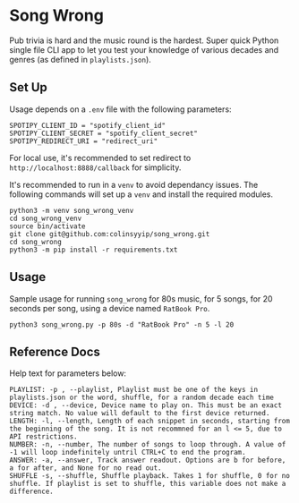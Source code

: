 # Song Wrong
Pub trivia is hard and the music round is the hardest. Super quick Python single file CLI app to let you test your knowledge of various decades and genres (as defined in `playlists.json`). 

## Set Up
Usage depends on a `.env` file with the following parameters:
```
SPOTIPY_CLIENT_ID = "spotify_client_id"
SPOTIPY_CLIENT_SECRET = "spotify_client_secret"
SPOTIPY_REDIRECT_URI = "redirect_uri"
```
For local use, it's recommended to set redirect to `http://localhost:8888/callback` for simplicity.

It's recommended to run in a `venv` to avoid dependancy issues. The following commands will set up a `venv` and install the required modules.

```
python3 -m venv song_wrong_venv
cd song_wrong_venv
source bin/activate
git clone git@github.com:colinsyyip/song_wrong.git
cd song_wrong
python3 -m pip install -r requirements.txt
```

## Usage
Sample usage for running `song_wrong` for 80s music, for 5 songs, for 20 seconds per song, using a device named `RatBook Pro`.
```
python3 song_wrong.py -p 80s -d "RatBook Pro" -n 5 -l 20
```

## Reference Docs
Help text for parameters below: 
```
PLAYLIST: -p , --playlist, Playlist must be one of the keys in playlists.json or the word, shuffle, for a random decade each time
DEVICE: -d , --device, Device name to play on. This must be an exact string match. No value will default to the first device returned.
LENGTH: -l, --length, Length of each snippet in seconds, starting from the beginning of the song. It is not recommned for an l <= 5, due to API restrictions.
NUMBER: -n, --number, The number of songs to loop through. A value of -1 will loop indefinitely untril CTRL+C to end the program.
ANSWER: -a, --answer, Track answer readout. Options are b for before, a for after, and None for no read out. 
SHUFFLE -s, --shuffle, Shuffle playback. Takes 1 for shuffle, 0 for no shuffle. If playlist is set to shuffle, this variable does not make a difference.
```